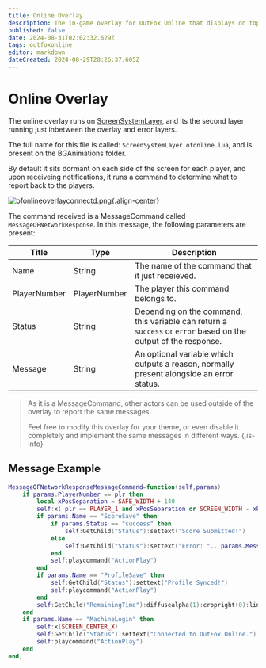 ```yaml
---
title: Online Overlay
description: The in-game overlay for OutFox Online that displays on top of every theme.
published: false
date: 2024-08-31T02:02:32.629Z
tags: outfoxonline
editor: markdown
dateCreated: 2024-08-29T20:26:37.605Z
---
```


# Online Overlay

The online overlay runs on [ScreenSystemLayer](/en/dev/screens/ScreenSystemLayer), and its the second layer running just inbetween the overlay and error layers.

The full name for this file is called: `ScreenSystemLayer ofonline.lua`, and is present on the BGAnimations folder.

By default it sits dormant on each side of the screen for each player, and upon receiveing notifications, it runs a command to determine what to report back to the players.

![ofonlineoverlayconnectd.png](/dev/outfoxonline/ofonlineoverlayconnectd.png){.align-center}

The command received is a MessageCommand called `MessageOFNetworkResponse`. In this message, the following parameters are present:

| Title | Type | Description |
| --- | --- | --- |
Name | String | The name of the command that it just receieved.
PlayerNumber | PlayerNumber | The player this command belongs to.
Status | String | Depending on the command, this variable can return a `success` or `error` based on the output of the response.
Message | String | An optional variable which outputs a reason, normally present alongside an error status.

> As it is a MessageCommand, other actors can be used outside of the overlay to report the same messages.
> 
> Feel free to modify this overlay for your theme, or even disable it completely and implement the same messages in different ways.
{.is-info}


## Message Example

```lua
MessageOFNetworkResponseMessageCommand=function(self,params)
	if params.PlayerNumber == plr then
		local xPosSeparation = SAFE_WIDTH + 140
		self:x( plr == PLAYER_1 and xPosSeparation or SCREEN_WIDTH - xPosSeparation)
		if params.Name == "ScoreSave" then
			if params.Status == "success" then
				self:GetChild("Status"):settext("Score Submitted!")
			else
				self:GetChild("Status"):settext("Error: ".. params.Message )
			end
			self:playcommand("ActionPlay")
		end
		if params.Name == "ProfileSave" then
			self:GetChild("Status"):settext("Profile Synced!")
			self:playcommand("ActionPlay")
		end
		self:GetChild("RemainingTime"):diffusealpha(1):cropright(0):linear(2.8):cropright(1):sleep(0):diffusealpha(0)
	end
	if params.Name == "MachineLogin" then
		self:x(SCREEN_CENTER_X)
		self:GetChild("Status"):settext("Connected to OutFox Online.")
		self:playcommand("ActionPlay")
	end
end,
```